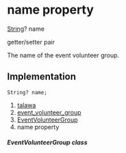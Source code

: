
<div>

# name property

</div>


[String](https://api.flutter.dev/flutter/dart-core/String-class.html)?
name


getter/setter pair




The name of the event volunteer group.



## Implementation

``` language-dart
String? name;
```







1.  [talawa](../../index.html)
2.  [event_volunteer_group](../../models_events_event_volunteer_group/)
3.  [EventVolunteerGroup](../../models_events_event_volunteer_group/EventVolunteerGroup-class.html)
4.  name property

##### EventVolunteerGroup class







